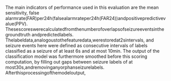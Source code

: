 The main indicators of performance used in this evaluation are the mean sensitivity, false
alarmrate(FAR)per24h(falsealarmrateper24h(FAR24))andpositivepredictivevalue(PPV).
Thesescoreswerecalculatedfromthenumberofoverlapsofseizureeventsinthegroundtruth
andpredictedlabels. Thelabeldata,analogoustothefeaturedata,werestoredat2sintervals,
and seizure events here were defined as consecutive intervals of labels classified as a seizure
of at least 6s and at most 10min. The output of the classification model was furthermore
smoothed before this scoring computation, by filling out gaps between seizure labels of at
most30s,andremovinganyorphanseizurelabels. Afterthisprocessingofthemodeloutput,